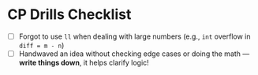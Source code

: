 # CP Drills Checklist

- [ ] Forgot to use `ll` when dealing with large numbers (e.g., `int` overflow in `diff = m - n`)
- [ ] Handwaved an idea without checking edge cases or doing the math — **write things down**, it helps clarify logic!
